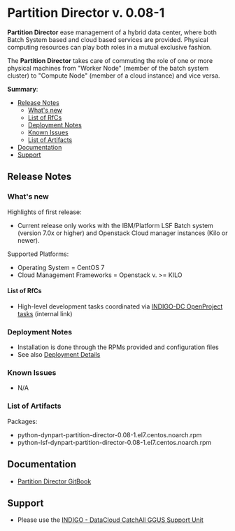 # Partition Director v. 0.08-1

**Partition Director** ease management of a hybrid data center, where both Batch System based and cloud based services are provided. Physical computing resources can play both roles in a mutual exclusive fashion.

The **Partition Director** takes care of commuting the role of one or more physical machines from "Worker Node" (member of the batch system cluster) to "Compute Node" (member of a cloud instance) and vice versa.

**Summary**:
* [Release Notes](#id1)
  * [What's new](#id2)
  * [List of RfCs](#id3)
  * [Deployment Notes](#id4)
  * [Known Issues](#id5)
  * [List of Artifacts](#id7)
* [Documentation](#id6)
* [Support](#id8)


<a id="id1"></a>
## Release Notes

<a id="id2"></a>
### What's new

Highlights of first release:
* Current release only works with the IBM/Platform LSF Batch system (version 7.0x or higher) and Openstack Cloud manager instances (Kilo or newer).

Supported Platforms:
* Operating System = CentOS 7
* Cloud Management Frameworks = Openstack v. >= KILO

<a id="id3"></a>
#### List of RfCs 

* High-level development tasks coordinated via [INDIGO-DC OpenProject tasks](https://project.indigo-datacloud.eu/work_packages/697?layout=false) (internal link)
 
<a id="id4"></a>
### Deployment Notes

* Installation is done through the RPMs provided and configuration files
* See also [Deployment Details](https://indigo-dc.gitbooks.io/dynpart/content/chapter1.html)

<a id="id5"></a>
### Known Issues
* N/A

<a id="id7"></a>
### List of Artifacts

Packages:
* python-dynpart-partition-director-0.08-1.el7.centos.noarch.rpm
* python-lsf-dynpart-partition-director-0.08-1.el7.centos.noarch.rpm

<a id="id6"></a>
## Documentation

* [Partition Director GitBook](https://www.gitbook.com/book/indigo-dc/dynpart/details)

<a id="id8"></a>
## Support

* Please use the [INDIGO - DataCloud CatchAll GGUS Support Unit](https://wiki.egi.eu/wiki/GGUS:INDIGO_DataCloud_Catch-all_FAQ)
